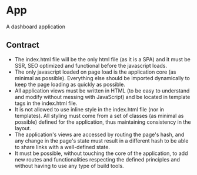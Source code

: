 # App
A dashboard application 

## Contract
 - The index.html file will be the only html file (as it is a SPA) and it must
be SSR, SEO optimized and functional before the javascript loads.
 - The only javascript loaded on page load is the application core (as minimal
as possible). Everything else should be imported dynamically to keep the page
loading as quickly as possible.
 - All application views must be written in HTML (to be easy to understand and
modify without messing with JavaScript) and be located in template tags in the
index.html file.
 - It is not allowed to use inline style in the index.html file (nor in
templates). All styling must come from a set of classes (as minimal as
possible) defined for the application, thus maintaining consistency in the
layout.
 - The application's views are accessed by routing the page's hash, and any
change in the page's state must result in a different hash to be able to share
links with a well-defined state.
 - It must be possible, without touching the core of the application, to add
new routes and functionalities respecting the defined principles and without
having to use any type of build tools.
